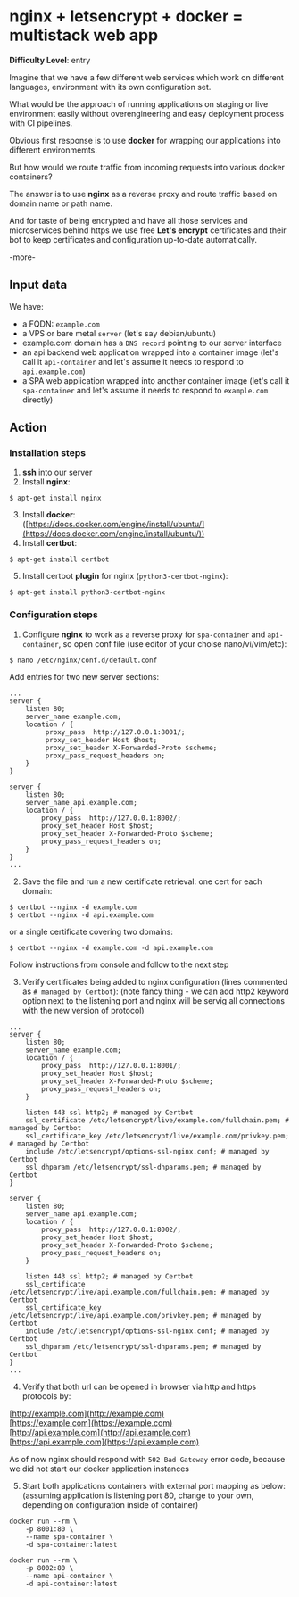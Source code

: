 # nginx + letsencrypt + docker = multistack web app

**Difficulty Level**: entry

Imagine that we have a few different web services which work on different
languages, environment with its own configuration set.

What would be the approach of running applications on staging or live
environment easily without overengineering and easy deployment process with CI
pipelines.

Obvious first response is to use **docker** for wrapping our applications into
different environmemts.

But how would we route traffic from incoming requests into various docker
containers?

The answer is to use **nginx** as a reverse proxy and route traffic based on domain
name or path name.

And for taste of being encrypted and have all those services and microservices
behind https we use free **Let's encrypt** certificates and their bot to keep
certificates and configuration up-to-date automatically.

-more-

## Input data

We have:

- a FQDN: `example.com`
- a VPS or bare metal `server` (let's say debian/ubuntu)
- example.com domain has a `DNS record` pointing to our server interface
- an api backend web application wrapped into a container image (let's call it
`api-container`  and let's assume it needs to respond to `api.example.com`)
- a SPA web application wrapped into another container image (let's call it
`spa-container` and let's assume it needs to respond to `example.com` directly)

## Action

### Installation steps
1. **ssh** into our server
2. Install **nginx**:
```
$ apt-get install nginx
```
3. Install **docker**:  
([https://docs.docker.com/engine/install/ubuntu/](https://docs.docker.com/engine/install/ubuntu/))
4. Install **certbot**:
```
$ apt-get install certbot
```
5. Install certbot **plugin** for nginx (`python3-certbot-nginx`):
```
$ apt-get install python3-certbot-nginx
```

### Configuration steps

1. Configure **nginx** to work as a reverse proxy for `spa-container` and
`api-container`, so open conf file (use editor of your choise nano/vi/vim/etc):
```
$ nano /etc/nginx/conf.d/default.conf
```
Add entries for two new server sections:
```
...
server {
    listen 80;
    server_name example.com;
    location / {
         proxy_pass  http://127.0.0.1:8001/;
         proxy_set_header Host $host;
         proxy_set_header X-Forwarded-Proto $scheme;
         proxy_pass_request_headers on;
    }
}

server {
    listen 80;
    server_name api.example.com;
    location / {
        proxy_pass  http://127.0.0.1:8002/;
        proxy_set_header Host $host;
        proxy_set_header X-Forwarded-Proto $scheme;
        proxy_pass_request_headers on;
    }
}
...
```
2. Save the file and run a new certificate retrieval:
one cert for each domain:
```
$ certbot --nginx -d example.com
$ certbot --nginx -d api.example.com
```
or a single certificate covering two domains:
```
$ certbot --nginx -d example.com -d api.example.com
```
Follow instructions from console and follow to the next step

3. Verify certificates being added to nginx configuration (lines commented as `# managed by Certbot`):
(note fancy thing - we can add http2 keyword option next to the listening port
and nginx will be servig all connections with the new version of protocol)
```
...
server {
    listen 80;
    server_name example.com;
    location / {
        proxy_pass  http://127.0.0.1:8001/;
        proxy_set_header Host $host;
        proxy_set_header X-Forwarded-Proto $scheme;
        proxy_pass_request_headers on;
    }

    listen 443 ssl http2; # managed by Certbot
    ssl_certificate /etc/letsencrypt/live/example.com/fullchain.pem; # managed by Certbot
    ssl_certificate_key /etc/letsencrypt/live/example.com/privkey.pem; # managed by Certbot
    include /etc/letsencrypt/options-ssl-nginx.conf; # managed by Certbot
    ssl_dhparam /etc/letsencrypt/ssl-dhparams.pem; # managed by Certbot
}

server {
    listen 80;
    server_name api.example.com;
    location / {
        proxy_pass  http://127.0.0.1:8002/;
        proxy_set_header Host $host;
        proxy_set_header X-Forwarded-Proto $scheme;
        proxy_pass_request_headers on;
    }

    listen 443 ssl http2; # managed by Certbot
    ssl_certificate /etc/letsencrypt/live/api.example.com/fullchain.pem; # managed by Certbot
    ssl_certificate_key /etc/letsencrypt/live/api.example.com/privkey.pem; # managed by Certbot
    include /etc/letsencrypt/options-ssl-nginx.conf; # managed by Certbot
    ssl_dhparam /etc/letsencrypt/ssl-dhparams.pem; # managed by Certbot
}
...
```

4. Verify that both url can be opened in browser via http and https protocols by:

[http://example.com](http://example.com)  
[https://example.com](https://example.com)  
[http://api.example.com](http://api.example.com)  
[https://api.example.com](https://api.example.com)  

As of now nginx should respond with `502 Bad Gateway` error code, because we did
not start our docker application instances

5. Start both applications containers with external port mapping as below:  
(assuming application is listening port 80, change to your own, depending on
configuration inside of container)
```
docker run --rm \
    -p 8001:80 \
    --name spa-container \
    -d spa-container:latest

docker run --rm \
    -p 8002:80 \
    --name api-container \
    -d api-container:latest
```
